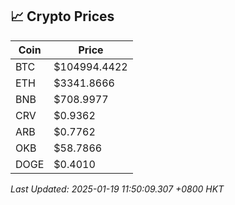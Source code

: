 ## 📈 Crypto Prices

| Coin | Price |
| ---- | ----- |
| BTC | $104994.4422 |
| ETH | $3341.8666 |
| BNB | $708.9977 |
| CRV | $0.9362 |
| ARB | $0.7762 |
| OKB | $58.7866 |
| DOGE | $0.4010 |

_Last Updated: 2025-01-19 11:50:09.307 +0800 HKT_